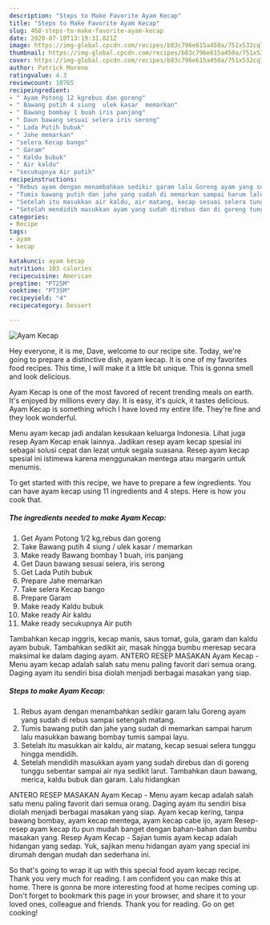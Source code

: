 ```yaml
---
description: "Steps to Make Favorite Ayam Kecap"
title: "Steps to Make Favorite Ayam Kecap"
slug: 468-steps-to-make-favorite-ayam-kecap
date: 2020-07-10T13:19:31.821Z
image: https://img-global.cpcdn.com/recipes/b83c796e615a450a/751x532cq70/ayam-kecap-foto-resep-utama.jpg
thumbnail: https://img-global.cpcdn.com/recipes/b83c796e615a450a/751x532cq70/ayam-kecap-foto-resep-utama.jpg
cover: https://img-global.cpcdn.com/recipes/b83c796e615a450a/751x532cq70/ayam-kecap-foto-resep-utama.jpg
author: Patrick Moreno
ratingvalue: 4.3
reviewcount: 10765
recipeingredient:
- " Ayam Potong 12 kgrebus dan goreng"
- " Bawang putih 4 siung  ulek kasar  memarkan"
- " Bawang bombay 1 buah iris panjang"
- " Daun bawang sesuai selera iris serong"
- " Lada Putih bubuk"
- " Jahe memarkan"
- "selera Kecap bango"
- " Garam"
- " Kaldu bubuk"
- " Air kaldu"
- "secukupnya Air putih"
recipeinstructions:
- "Rebus ayam dengan menambahkan sedikir garam lalu Goreng ayam yang sudah di rebus sampai setengah matang."
- "Tumis bawang putih dan jahe yang sudah di memarkan sampai harum lalu masukkan bawang bombay tumis sampai layu."
- "Setelah itu masukkan air kaldu, air matang, kecap sesuai selera tunggu hingga mendidih."
- "Setelah mendidih masukkan ayam yang sudah direbus dan di goreng tunggu sebentar sampai air nya sedikit larut. Tambahkan daun bawang, merica, kaldu bubuk dan garam. Lalu hidangkan"
categories:
- Recipe
tags:
- ayam
- kecap

katakunci: ayam kecap 
nutrition: 103 calories
recipecuisine: American
preptime: "PT25M"
cooktime: "PT35M"
recipeyield: "4"
recipecategory: Dessert

---
```



![Ayam Kecap](https://img-global.cpcdn.com/recipes/b83c796e615a450a/751x532cq70/ayam-kecap-foto-resep-utama.jpg)

Hey everyone, it is me, Dave, welcome to our recipe site. Today, we're going to prepare a distinctive dish, ayam kecap. It is one of my favorites food recipes. This time, I will make it a little bit unique. This is gonna smell and look delicious.

Ayam Kecap is one of the most favored of recent trending meals on earth. It's enjoyed by millions every day. It is easy, it's quick, it tastes delicious. Ayam Kecap is something which I have loved my entire life. They're fine and they look wonderful.

Menu ayam kecap jadi andalan kesukaan keluarga Indonesia. Lihat juga resep Ayam Kecap enak lainnya. Jadikan resep ayam kecap spesial ini sebagai solusi cepat dan lezat untuk segala suasana. Resep ayam kecap spesial ini istimewa karena menggunakan mentega atau margarin untuk menumis.


To get started with this recipe, we have to prepare a few ingredients. You can have ayam kecap using 11 ingredients and 4 steps. Here is how you cook that.

<!--inarticleads1-->

##### The ingredients needed to make Ayam Kecap:

1. Get  Ayam Potong 1/2 kg,rebus dan goreng
1. Take  Bawang putih 4 siung / ulek kasar / memarkan
1. Make ready  Bawang bombay 1 buah, iris panjang
1. Get  Daun bawang sesuai selera, iris serong
1. Get  Lada Putih bubuk
1. Prepare  Jahe memarkan
1. Take selera Kecap bango
1. Prepare  Garam
1. Make ready  Kaldu bubuk
1. Make ready  Air kaldu
1. Make ready secukupnya Air putih


Tambahkan kecap inggris, kecap manis, saus tomat, gula, garam dan kaldu ayam bubuk. Tambahkan sedikit air, masak hingga bumbu meresap secara maksimal ke dalam daging ayam. ANTERO RESEP MASAKAN Ayam Kecap - Menu ayam kecap adalah salah satu menu paling favorit dari semua orang. Daging ayam itu sendiri bisa diolah menjadi berbagai masakan yang siap. 

<!--inarticleads2-->

##### Steps to make Ayam Kecap:

1. Rebus ayam dengan menambahkan sedikir garam lalu Goreng ayam yang sudah di rebus sampai setengah matang.
1. Tumis bawang putih dan jahe yang sudah di memarkan sampai harum lalu masukkan bawang bombay tumis sampai layu.
1. Setelah itu masukkan air kaldu, air matang, kecap sesuai selera tunggu hingga mendidih.
1. Setelah mendidih masukkan ayam yang sudah direbus dan di goreng tunggu sebentar sampai air nya sedikit larut. Tambahkan daun bawang, merica, kaldu bubuk dan garam. Lalu hidangkan


ANTERO RESEP MASAKAN Ayam Kecap - Menu ayam kecap adalah salah satu menu paling favorit dari semua orang. Daging ayam itu sendiri bisa diolah menjadi berbagai masakan yang siap. Ayam kecap kering, tanpa bawang bombay, ayam kecap mentega, ayam kecap cabe ijo, ayam Resep-resep ayam kecap itu pun mudah banget dengan bahan-bahan dan bumbu masakan yang. Resep Ayam Kecap - Sajian tumis ayam kecap adalah hidangan yang sedap. Yuk, sajikan menu hidangan ayam yang special ini dirumah dengan mudah dan sederhana ini. 

So that's going to wrap it up with this special food ayam kecap recipe. Thank you very much for reading. I am confident you can make this at home. There is gonna be more interesting food at home recipes coming up. Don't forget to bookmark this page in your browser, and share it to your loved ones, colleague and friends. Thank you for reading. Go on get cooking!
